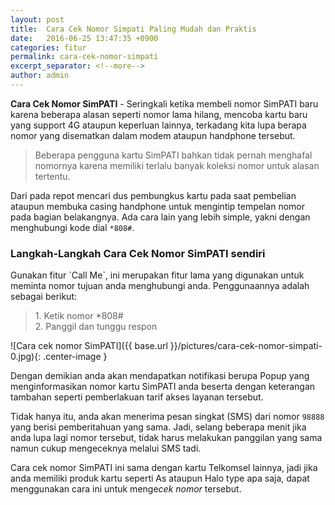 ```yaml
---
layout: post
title:  Cara Cek Nomor Simpati Paling Mudah dan Praktis
date:   2016-06-25 13:47:35 +0900
categories: fitur
permalink: cara-cek-nomor-simpati
excerpt_separator: <!--more-->
author: admin
---
```

<b>Cara Cek Nomor SimPATI</b> - Seringkali ketika membeli nomor SimPATI baru karena beberapa alasan seperti nomor lama hilang, mencoba kartu baru yang support 4G ataupun <!--more--> keperluan lainnya, terkadang kita lupa berapa nomor yang disematkan dalam modem ataupun handphone tersebut.

<blockquote>	
Beberapa pengguna kartu SimPATI bahkan tidak pernah menghafal nomornya karena memiliki terlalu banyak koleksi nomor untuk alasan tertentu.
</blockquote>

Dari pada repot mencari dus pembungkus kartu pada saat pembelian ataupun membuka casing handphone untuk mengintip tempelan nomor pada bagian belakangnya. Ada cara lain yang lebih simple, yakni dengan menghubungi kode dial `*808#`.

<h3>Langkah-Langkah Cara Cek Nomor SimPATI sendiri</h3>
Gunakan fitur `Call Me`, ini merupakan fitur lama yang digunakan untuk meminta nomor tujuan anda menghubungi anda. Penggunaannya adalah sebagai berikut:

<blockquote>
	1. Ketik nomor *808#<br/>
	2. Panggil dan tunggu respon
</blockquote>

![Cara cek nomor SimPATI]({{ base.url }}/pictures/cara-cek-nomor-simpati-0.jpg){: .center-image }

Dengan demikian anda akan mendapatkan notifikasi berupa Popup yang menginformasikan nomor kartu SimPATI anda beserta dengan keterangan tambahan seperti pemberlakuan tarif akses layanan tersebut.

Tidak hanya itu, anda akan menerima pesan singkat (SMS) dari nomor `98888` yang berisi pemberitahuan yang sama. Jadi, selang beberapa menit jika anda lupa lagi nomor tersebut, tidak harus melakukan panggilan yang sama namun cukup mengeceknya melalui SMS tadi.

Cara cek nomor SimPATI ini sama dengan kartu Telkomsel lainnya, jadi jika anda memiliki produk kartu seperti As ataupun Halo type apa saja, dapat menggunakan cara ini untuk menge<i>cek nomor</i> tersebut.
